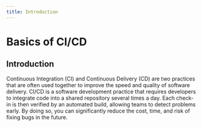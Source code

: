 ```yaml
---
title: Introduction
---
```


# Basics of CI/CD

## Introduction

Continuous Integration (CI) and Continuous Delivery (CD) are two practices that are often used together to improve the speed and quality of software delivery. CI/CD is a software development practice that requires developers to integrate code into a shared repository several times a day. Each check-in is then verified by an automated build, allowing teams to detect problems early. By doing so, you can significantly reduce the cost, time, and risk of fixing bugs in the future.
